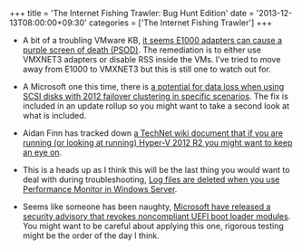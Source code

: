 +++
title = 'The Internet Fishing Trawler: Bug Hunt Edition'
date = '2013-12-13T08:00:00+09:30'
categories = ['The Internet Fishing Trawler']
+++

- A bit of a troubling VMware KB, [it seems E1000 adapters can cause a
  purple screen of death (PSOD)](http://kb.vmware.com/kb/2059053‎). The
  remediation is to either use VMXNET3 adapters or disable RSS inside the
  VMs. I’ve tried to move away from E1000 to VMXNET3 but this is still one
  to watch out for.

- A Microsoft one this time, there is [a potential for data loss when
  using SCSI disks with 2012 failover clustering in specific
  scenarios](http://support.microsoft.com/kb/2898774). The fix is included
  in an update rollup so you might want to take a second look at what is
  included.

- Aidan Finn has tracked down [a TechNet wiki document that if you are
  running (or looking at running) Hyper-V 2012 R2 you might want to keep
  an eye on](http://www.aidanfinn.com/?p=15816).

- This is a heads up as I think this will be the last thing you would want
  to deal with during troubleshooting, [Log files are deleted when you
  use Performance Monitor in Windows
  Server](http://support.microsoft.com/kb/2916994).

- Seems like someone has been naughty, [Microsoft have released a security
  advisory that revokes noncompliant UEFI boot loader
  modules](http://support.microsoft.com/kb/2871690). You might want to be
  careful about applying this one, rigorous testing might be the order of
  the day I think.
